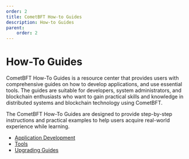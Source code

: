 ```yaml
---
order: 2
title: CometBFT How-to Guides
description: How-to Guides
parent:
    order: 2
---
```


# How-To Guides

CometBFT How-To Guides is a resource center that provides users with comprehensive guides
on how to develop applications, and use essential tools. The guides are suitable for developers, system administrators,
and blockchain enthusiasts who want to gain practical skills and knowledge in distributed
systems and blockchain technology using CometBFT.

The CometBFT How-To Guides are designed to provide step-by-step instructions and practical
examples to help users acquire real-world experience while learning.

- [Application Development](./app-dev/README.md)
- [Tools](./tools/README.md)
- [Upgrading Guides](upgrades/README.md)
